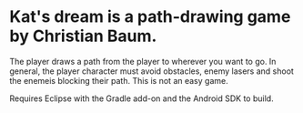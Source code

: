 <h1>Kat's dream is a path-drawing game by Christian Baum.</h1>

The player draws a path from the player to wherever you want to go. In general, the player character must avoid obstacles, enemy lasers and shoot the enemeis blocking their path. This is not an easy game.

Requires Eclipse with the Gradle add-on and the Android SDK to build.
